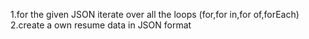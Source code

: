 1.for the given JSON iterate over all the loops (for,for in,for of,forEach)
2.create a own resume data in JSON format